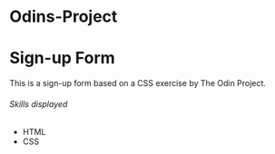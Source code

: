 # Odins-Project
# Sign-up Form
This is a sign-up form based on a CSS exercise by The Odin Project.

###### Skills displayed

- HTML
- CSS  
